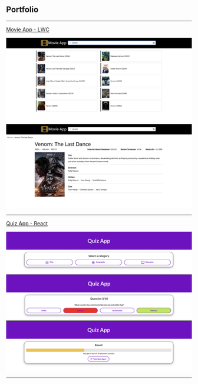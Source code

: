 ## Portfolio

---
[Movie App - LWC](https://phandeyr.github.io/movie-lwc-app/)

<img src="images/movie-list.png?raw=true"/>
<img src="images/movie-detail.png?raw=true"/>

---
[Quiz App - React](https://phandeyr.github.io/quiz-react-app/)

<img src="images/quiz-categories.png?raw=true"/>
<img src="images/quiz-answer.png?raw=true"/>
<img src="images/quiz-result.png?raw=true"/>

---
